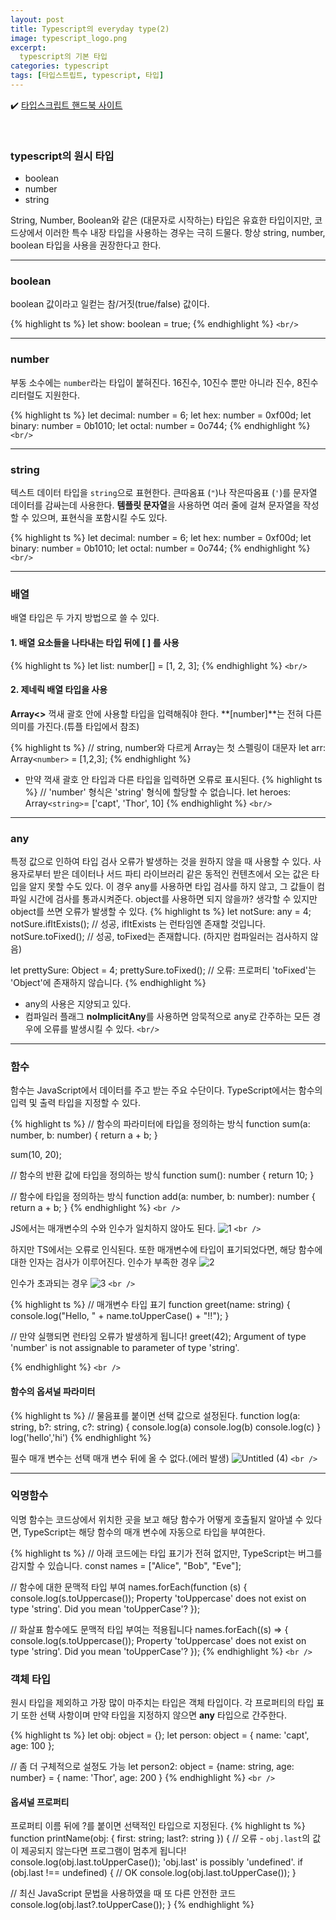 ```yaml
---
layout: post
title: Typescript의 everyday type(2)
image: typescript_logo.png
excerpt: 
  typescript의 기본 타입
categories: typescript
tags: [타입스트립트, typescript, 타입]
---
```

✔️ [타입스크립트 핸드북 사이트](https://www.typescriptlang.org/ko/docs/handbook/2/everyday-types.html)

<br />

### typescript의 원시 타입

- boolean
- number
- string

String, Number, Boolean와 같은 (대문자로 시작하는) 타입은 유효한 타입이지만, 코드상에서 이러한 특수 내장 타입을 사용하는 경우는 극히 드물다.
항상 string, number, boolean 타입을 사용을 권장한다고 한다.

---

### boolean

boolean 값이라고 일컫는 참/거짓(true/false) 값이다.

{% highlight ts %}
let show: boolean = true;
{% endhighlight %}
`<br/>`

---

### number

부동 소수에는 `number`라는 타입이 붙혀진다.
16진수, 10진수 뿐만 아니라 진수, 8진수 리터럴도 지원한다.

{% highlight ts %}
let decimal: number = 6;
let hex: number = 0xf00d;
let binary: number = 0b1010;
let octal: number = 0o744;
{% endhighlight %}
`<br/>`

---

### string

텍스트 데이터 타입을 `string`으로 표현한다.
큰따옴표 (`"`)나 작은따옴표 (`'`)를 문자열 데이터를 감싸는데 사용한다.
**템플릿 문자열**을 사용하면 여러 줄에 걸쳐 문자열을 작성할 수 있으며, 표현식을 포함시킬 수도 있다.

{% highlight ts %}
let decimal: number = 6;
let hex: number = 0xf00d;
let binary: number = 0b1010;
let octal: number = 0o744;
{% endhighlight %}
`<br/>`

---

### 배열

배열 타입은 두 가지 방법으로 쓸 수 있다.

#### 1. 배열 요소들을 나타내는 타입 뒤에 [ ] 를 사용

{% highlight ts %}
let list: number[] = [1, 2, 3];
{% endhighlight %}
`<br/>`

#### 2. 제네릭 배열 타입을 사용

**Array<>** 꺽새 괄호 안에 사용할 타입을 입력해줘야 한다.
**[number]**는 전혀 다른 의미를 가진다.(튜플 타입에서 참조)

{% highlight ts %}
// string, number와 다르게 Array는 첫 스펠링이 대문자
let arr: Array`<number>` = [1,2,3];
{% endhighlight %}

- 만약 꺽새 괄호 안 타입과 다른 타입을 입력하면 오류로 표시된다.
  {% highlight ts %}
  // 'number' 형식은 'string' 형식에 할당할 수 없습니다.
  let heroes: Array`<string>`= ['capt', 'Thor', 10]
  {% endhighlight %}
  `<br/>`

---

### any

특정 값으로 인하여 타입 검사 오류가 발생하는 것을 원하지 않을 때 사용할 수 있다.
사용자로부터 받은 데이터나 서드 파티 라이브러리 같은 동적인 컨텐츠에서 오는 값은 타입을 알지 못할 수도 있다.
이 경우 any를 사용하면 타입 검사를 하지 않고, 그 값들이 컴파일 시간에 검사를 통과시켜준다.
object를 사용하면 되지 않을까? 생각할 수 있지만 object를 쓰면 오류가 발생할 수 있다.
{% highlight ts %}
let notSure: any = 4;
notSure.ifItExists(); // 성공, ifItExists 는 런타임엔 존재할 것입니다.
notSure.toFixed(); // 성공, toFixed는 존재합니다. (하지만 컴파일러는 검사하지 않음)

let prettySure: Object = 4;
prettySure.toFixed(); // 오류: 프로퍼티 'toFixed'는 'Object'에 존재하지 않습니다.
{% endhighlight %}

- any의 사용은 지양되고 있다.
- 컴파일러 플래그 **noImplicitAny**를 사용하면 암묵적으로 any로 간주하는 모든 경우에 오류를 발생시킬 수 있다.
  `<br/>`

---

### 함수

함수는 JavaScript에서 데이터를 주고 받는 주요 수단이다.
TypeScript에서는 함수의 입력 및 출력 타입을 지정할 수 있다.

{% highlight ts %}
// 함수의 파라미터에 타입을 정의하는 방식
function sum(a: number, b: number) {
  return a + b;
}

sum(10, 20);

// 함수의 반환 값에 타입을 정의하는 방식
function sum(): number {
	return 10;
}

// 함수에 타입을 정의하는 방식
function add(a: number, b: number): number {
	return a + b;
}
{% endhighlight %}
`<br />`

JS에서는 매개변수의 수와 인수가 일치하지 않아도 된다.
![1](https://github.com/DaYoung-woo/DaYoung-woo.github.io/assets/131967254/94c0b2bb-9a7e-4184-b1eb-b7d350e59718)
`<br />`

하지만 TS에서는 오류로 인식된다.
또한 매개변수에 타입이 표기되었다면, 해당 함수에 대한 인자는 검사가 이루어진다.
인수가 부족한 경우
![2](https://github.com/DaYoung-woo/DaYoung-woo.github.io/assets/131967254/f35ddc45-9941-45ac-bf17-bbfd3f8fde59)

인수가 초과되는 경우
![3](https://github.com/DaYoung-woo/DaYoung-woo.github.io/assets/131967254/e5768c32-67d0-4de9-baa8-0a959ae5ff70)
`<br />`

{% highlight ts %}
// 매개변수 타입 표기
function greet(name: string) {
  console.log("Hello, " + name.toUpperCase() + "!!");
}

// 만약 실행되면 런타임 오류가 발생하게 됩니다!
greet(42);
Argument of type 'number' is not assignable to parameter of type 'string'.

{% endhighlight %}
`<br />`

#### 함수의 옵셔널 파라미터

{% highlight ts %}
// 물음표를 붙이면 선택 값으로 설정된다.
function log(a: string, b?: string, c?: string) {
  console.log(a)
  console.log(b)
  console.log(c)
}
log('hello','hi')
{% endhighlight %}

필수 매개 변수는 선택 매개 변수 뒤에 올 수 없다.(에러 발생)
![Untitled (4)](https://github.com/DaYoung-woo/DaYoung-woo.github.io/assets/131967254/408880d8-c75f-4672-8033-3dac6a3bb83a)
`<br />`

---

### 익명함수

익명 함수는 코드상에서 위치한 곳을 보고 해당 함수가 어떻게 호출될지 알아낼 수 있다면, TypeScript는 해당 함수의 매개 변수에 자동으로 타입을 부여한다.

{% highlight ts %}
// 아래 코드에는 타입 표기가 전혀 없지만, TypeScript는 버그를 감지할 수 있습니다.
const names = ["Alice", "Bob", "Eve"];

// 함수에 대한 문맥적 타입 부여
names.forEach(function (s) {
  console.log(s.toUppercase());
Property 'toUppercase' does not exist on type 'string'. Did you mean 'toUpperCase'?
});

// 화살표 함수에도 문맥적 타입 부여는 적용됩니다
names.forEach((s) => {
  console.log(s.toUppercase());
Property 'toUppercase' does not exist on type 'string'. Did you mean 'toUpperCase'?
});
{% endhighlight %}
`<br />`

### 객체 타입

원시 타입을 제외하고 가장 많이 마주치는 타입은 객체 타입이다.
각 프로퍼티의 타입 표기 또한 선택 사항이며 만약 타입을 지정하지 않으면 **any** 타입으로 간주한다.

{% highlight ts %}
let obj: object = {};
let person: object = {
	name: 'capt',
	age: 100
};

// 좀 더 구체적으로 설정도 가능
let person2: object = {name: string, age: number} = {
	name: 'Thor',
	age: 200
}
{% endhighlight %}
`<br />`

#### 옵셔널 프로퍼티

프로퍼티 이름 뒤에 ?를 붙이면 선택적인 타입으로 지정된다.
{% highlight ts %}
function printName(obj: { first: string; last?: string }) {
  // 오류 - `obj.last`의 값이 제공되지 않는다면 프로그램이 멈추게 됩니다!
  console.log(obj.last.toUpperCase());
'obj.last' is possibly 'undefined'.
  if (obj.last !== undefined) {
    // OK
    console.log(obj.last.toUpperCase());
  }

  // 최신 JavaScript 문법을 사용하였을 때 또 다른 안전한 코드
  console.log(obj.last?.toUpperCase());
}
{% endhighlight %}
